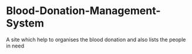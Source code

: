 # Blood-Donation-Management-System
A site which help to organises the blood donation and also lists the people in need

